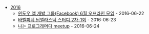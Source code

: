 - [2016](.)
  - [윈도우 앱 개발 그룹(Facebook) 6월 오프라인 모임](WinApp.FB/2016-06-22.md) - 2016-06-22
  - [바벨피쉬 딥엘라스틱 스터디 2차-1회](BabelFish.FB/2016-06-23.md) - 2016-06-23
  - [나는 프로그래머다 meetup](2016-06-24.IamProgrammer.md) - 2016-06-24
